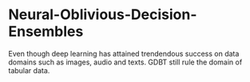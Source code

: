 # Neural-Oblivious-Decision-Ensembles
Even though deep learning has attained trendendous success on data domains such as images, audio and texts. GDBT still rule the domain of tabular data.
